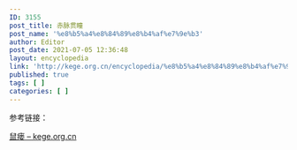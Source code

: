 ```yaml
---
ID: 3155
post_title: 赤脉贯瞳
post_name: '%e8%b5%a4%e8%84%89%e8%b4%af%e7%9e%b3'
author: Editor
post_date: 2021-07-05 12:36:48
layout: encyclopedia
link: 'http://kege.org.cn/encyclopedia/%e8%b5%a4%e8%84%89%e8%b4%af%e7%9e%b3'
published: true
tags: [ ]
categories: [ ]
---
```

参考链接：

<a href="http://kege.org.cn/encyclopedia/%e9%bc%a0%e7%98%98">鼠瘘 – kege.org.cn</a>